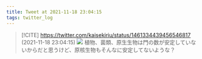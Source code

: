 ```yaml
---
title: Tweet at 2021-11-18 23:04:15
tags: twitter_log
---
```


> [!CITE] https://twitter.com/kaisekiriu/status/1461334439456546817 (2021-11-18 23:04:15)
> ![](https://twitter.com/kaisekiriu/status/1461334439456546817)
> 植物、菌類、原生生物は門の数が安定していないからだと思うけど、原核生物もそんなに安定してないような？
